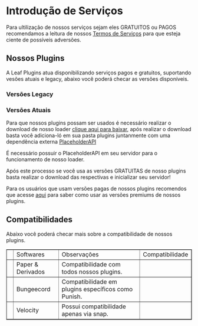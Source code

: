 # Introdução de Serviços

<tip>
    <p>Para ultilização de nossos serviços sejam eles <control>GRATUITOS ou PAGOS</control> recomendamos a leitura de nossos <a href="termos-servicos.md">Termos de Serviços</a> para que esteja ciente de possíveis adversões.</p>
</tip>

## Nossos Plugins

<p>A Leaf Plugins atua disponibilizando serviços pagos e gratuitos, suportando vesões atuais e legacy, abaixo você poderá checar as versões disponíveis.</p>

### Versões Legacy
<secondary-label ref="version-1.8"/>
<secondary-label ref="version-1.12"/>

### Versões Atuais
<secondary-label ref="version-1.13"/>
<secondary-label ref="version-1.16"/>
<secondary-label ref="version-1.20"/>
<secondary-label ref="version-1.21.5"/>
<secondary-label ref="version-1.21.6"/>

<p>Para que nossos plugins possam ser usados é necessário realizar o download de nosso loader <a href="https://leafplugins.com/plugin/LeafPlugins">clique aqui para baixar</a>, após realizar o download basta você adiciona-ló em sua pasta plugins juntanmente com uma dependência externa <a href="https://www.spigotmc.org/resources/placeholderapi.6245/">PlaceholderAPI</a></p>

<tip>É necessário possuir o PlaceholderAPI em seu servidor para o funcionamento de nosso loader.</tip>

<p>Após este processo se você usa as versões <control>GRATUITAS</control> de nosso plugins basta realizar o download das respectivas e inicializar seu servidor!</p>
<p>Para os usuários que usam versões pagas de nossos plugins recomendos que acesse <a href="versoes-premium.md">aqui</a> para saber como usar as versões premiums de nossos plugins.</p>

## Compatibilidades

Abaixo você poderá checar mais sobre a compatibilidade de nossos plugins.

<table width="600" style="header-row" border="false">
    <tr>
        <td width="1"></td>
        <td><control>Softwares</control></td>
        <td><control>Observações</control></td>
        <td><control>Compatibilidade</control></td>
    </tr>
    <tr>
        <td width="1"></td>
        <td>Paper & Derivados</td>
        <td>Compatibilidade com todos nossos plugins.</td>
        <td><icon src="../images/filled-checked-checkbox.png"/></td>
    </tr>
    <tr>
        <td width="1"></td>
        <td>Bungeecord</td>
        <td>Compatibilidade em plugins específicos como Punish.</td>
        <td><icon src="../images/filled-checked-checkbox.png"/></td>
    </tr>
    <tr>
        <td width="1"></td>
        <td>Velocity</td>
        <td>Possui compatibilidade apenas via snap.</td>
        <td><icon src="../images/filled-checked-checkbox.png"/></td>
    </tr>
</table>